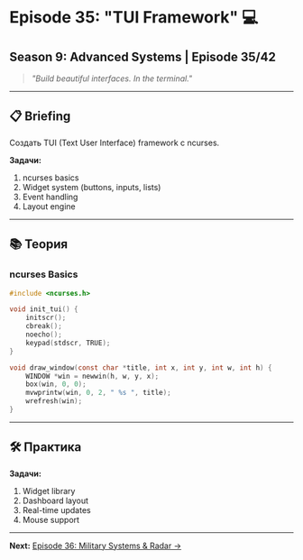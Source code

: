 # Episode 35: "TUI Framework" 💻
## Season 9: Advanced Systems | Episode 35/42

> *"Build beautiful interfaces. In the terminal."*

---

## 📋 Briefing

Создать TUI (Text User Interface) framework с ncurses.

**Задачи:**
1. ncurses basics
2. Widget system (buttons, inputs, lists)
3. Event handling
4. Layout engine

---

## 📚 Теория

### ncurses Basics

```c
#include <ncurses.h>

void init_tui() {
    initscr();
    cbreak();
    noecho();
    keypad(stdscr, TRUE);
}

void draw_window(const char *title, int x, int y, int w, int h) {
    WINDOW *win = newwin(h, w, y, x);
    box(win, 0, 0);
    mvwprintw(win, 0, 2, " %s ", title);
    wrefresh(win);
}
```

---

## 🛠 Практика

**Задачи:**
1. Widget library
2. Dashboard layout
3. Real-time updates
4. Mouse support

---

**Next:** [Episode 36: Military Systems & Radar →](../episode-36-ballistics/)
